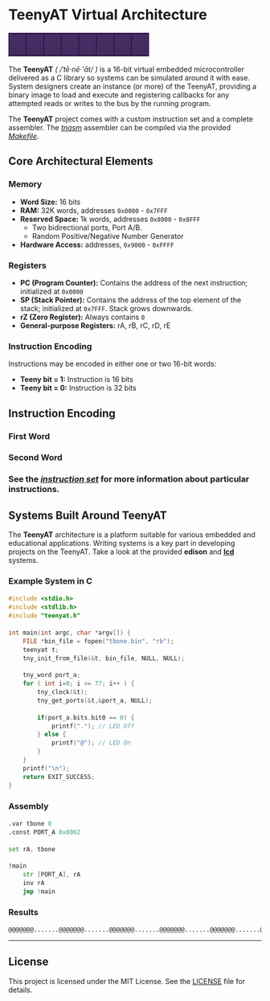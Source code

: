 # TeenyAT Virtual Architecture 

![Devious looking jellyfish](docs/leroy.gif)

The **TeenyAT** *( /ˈtē·nē·'āt/ )* is a 16-bit virtual embedded microcontroller delivered as a C library so systems can be simulated around it with ease. System designers create an instance (or more) of the TeenyAT, providing a binary image to load and execute and registering callbacks for any attempted reads or writes to the bus by the running program.

The **TeenyAT** project comes with a custom instruction set and a complete assembler. The *[tnasm](tnasm)* assembler can be compiled via the provided *[Makefile](tnasm/Makefile)*.

## Core Architectural Elements

### Memory
- **Word Size:** 16 bits
- **RAM:** 32K words, addresses `0x0000` - `0x7FFF`
- **Reserved Space:** 1k words, addresses `0x8000` - `0x8FFF`
  - Two bidirectional ports, Port A/B.
  - Random Positive/Negative Number Generator
- **Hardware Access:** addresses, `0x9000` - `0xFFFF`

### Registers
- **PC (Program Counter):** Contains the address of the next instruction; initialized at `0x0000`
- **SP (Stack Pointer):** Contains the address of the top element of the stack; initialized at `0x7FFF`. Stack grows downwards.
- **rZ (Zero Register):** Always contains `0`
- **General-purpose Registers:** rA, rB, rC, rD, rE

### Instruction Encoding
Instructions may be encoded in either one or two 16-bit words:
- **Teeny bit = 1:** Instruction is 16 bits 
- **Teeny bit = 0:** Instruction is 32 bits

## Instruction Encoding

### First Word

### Second Word


### See the *[instruction set](docs/teenyat_instruction_set.md)* for more information about particular instructions.

## Systems Built Around TeenyAT

The **TeenyAT** architecture is a platform suitable for various embedded and educational applications. Writing systems is a key part in developing projects on the TeenyAT. Take a look at the provided **edison** and **[lcd](lcd)** systems.

### Example System in C

```c
#include <stdio.h>
#include <stdlib.h>
#include "teenyat.h"

int main(int argc, char *argv[]) {
	FILE *bin_file = fopen("tbone.bin", "rb");
	teenyat t;
	tny_init_from_file(&t, bin_file, NULL, NULL);

	tny_word port_a;
	for ( int i=0; i <= 77; i++ ) {
		tny_clock(&t);
		tny_get_ports(&t,&port_a, NULL);
		
		if(port_a.bits.bit0 == 0) {
			printf("."); // LED Off
		} else {
			printf("@"); // LED On
		}
	}
	printf("\n");
	return EXIT_SUCCESS;
}
```

### Assembly
```asm
.var tbone 0
.const PORT_A 0x8002

set rA, tbone

!main
    str [PORT_A], rA
    inv rA
    jmp !main
```

### Results
```
@@@@@@@.......@@@@@@@.......@@@@@@@.......@@@@@@@.......@@@@@@@.......@@@@@@@
```
---
  
## License

This project is licensed under the MIT License. See the [LICENSE](LICENSE) file for details.
